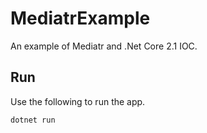 # MediatrExample
An example of Mediatr and .Net Core 2.1 IOC.

## Run
Use the following to run the app.
```bash
dotnet run
```

